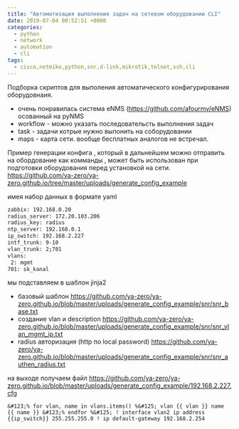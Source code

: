 ```yaml
---
title: "Автоматизация выполнения задач на сетевом оборудовании CLI"
date: 2019-07-04 00:52:51 +0000
categories:
  - python
  - network
  - automation
  - cli
tags:
  - cisco,netmiko,python,snr,d-link,mikrotik,telnet,ssh,cli
---
```



Подборка скриптов для выполения автоматического конфигурирования оборудовнаия.

- очень понравилась система eNMS (https://github.com/afourmy/eNMS) осованный на pyNMS 
 - workflow - можно указать последовательсть выполнения задач
 - task - задачи котрые нужно выпонить на соборудовании
 - maps - карта сети. вообще бесплатных аналогов не встречал. 


Пример   генерации  конфига , который в дальнейшем можно отправить на обордование как комманды , 
может быть использован при подготовки оборудования перед установкой на сети.
https://github.com/ya-zero/ya-zero.github.io/tree/master/uploads/generate_config_example

имея набор данных в формате yaml
```sh
zabbix: 192.168.0.20
radius_server: 172.20.103.206
radius_key: radius
ntp_server: 192.168.0.1
ip_switch: 192.168.2.227
intf_trunk: 9-10
vlan_trunk: 2;701
vlans:
 2: mgmt
701: sk_kanal
```
мы подставляем в шаблон jinja2
 - базовый шаблон 
https://github.com/ya-zero/ya-zero.github.io/blob/master/uploads/generate_config_example/snr/snr_base.txt
 - создание vlan и description
 https://github.com/ya-zero/ya-zero.github.io/blob/master/uploads/generate_config_example/snr/snr_vlan_mgmt_ip.txt
 - radius авторизация (http по local password)
https://github.com/ya-zero/ya-zero.github.io/blob/master/uploads/generate_config_example/snr/snr_authen_radius.txt

на выходе получаем файл https://github.com/ya-zero/ya-zero.github.io/blob/master/uploads/generate_config_example/192.168.2.227.cfg
 
 
 ``
 &#123;% for vlan, name in vlans.items() %&#125;
vlan {{ vlan }}
   name {{ name }}
&#123;% endfor %&#125;
!
interface vlan2
 ip address {{ip_switch}} 255.255.255.0
!
ip default-gateway 192.168.2.254
``
